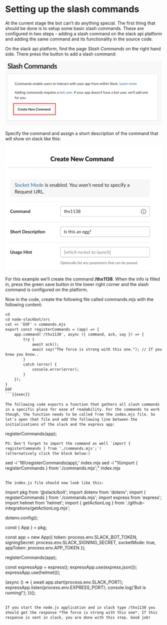 # Setting up the slash commands
At the current stage the bot can’t do anything special. The first thing that should be done is to setup some basic slash commands. These are configured in two steps - adding a slash command on the slack api platform and adding the same command and its functionality in the source code.

On the slack api platform, find the page *Slash Commands* on the right hand side. There press the button to add a slash command:

<img src="../assets/slack_6.1.png">

Specify the command and assign a short description of the command that will show on slack like this:

<img src="../assets/slack_6.2.png">

For this example we’ll create the command **/thx1138**. When the info is filled in, press the green save button in the lower right corner and the slash command is configured on the platform.

Now in the code, create the following file called commands.mjs with the following content:

```
cd
cd node-slackbot/src
cat << 'EOF' > commands.mjs
export const registerCommands = (app) => {
    app.command('/thx1138', async ({ command, ack, say }) => {
        try {
            await ack();
            await say("The force is strong with this one."); // If you know you know..
        }
        catch (error) {
            console.error(error);
        }
    });
}
EOF
```{{exec}}

The following code exports a function that gathers all slash commands in a specific place for ease of readability. For the commands to work though, the function needs to be called from the index.mjs file. So let's open that file and add the following line between the initialisations of the slack and the express app:
```
registerCommands(app);
```
PS: Don't forget to import the command as well `import { registerCommands } from './commands.mjs';`! 
(alternatively click the block below:)

```
sed -i '16i\registerCommands(app);' index.mjs
sed -i "1i\import { registerCommands } from './commands.mjs';" index.mjs

```{{exec}}

The index.js file should now look like this:

```
import pkg from '@slack/bolt';
import dotenv from 'dotenv';
import { registerCommands } from './commands.mjs';
import express from 'express';
import helmet from 'helmet';
import { getActionLog } from './github-integrations/getActionLog.mjs';


dotenv.config();


const { App } = pkg;


const app = new App({
    token: process.env.SLACK_BOT_TOKEN,
    signingSecret: process.env.SLACK_SIGNING_SECRET,
    socketMode: true,
    appToken: process.env.APP_TOKEN
});


registerCommands(app);


const expressApp = express();
expressApp.use(express.json());
expressApp.use(helmet());


(async () => {
    await app.start(process.env.SLACK_PORT);
    expressApp.listen(process.env.EXPRESS_PORT);
    console.log('Bot is running!');
})();
``` 

If you start the node.js application and in slack type /thx1138 you should get the response *The force is strong with this one*. If this response is sent in slack, you are done with this step. Good job!


